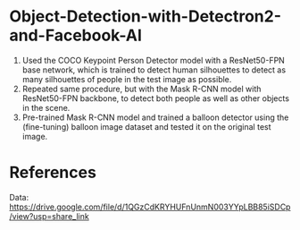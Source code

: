 # Object-Detection-with-Detectron2-and-Facebook-AI

1. Used the COCO Keypoint Person Detector model with a ResNet50-FPN base network, which is trained to detect human silhouettes to detect as
many silhouettes of people in the test image as possible. 
2. Repeated same procedure, but with the Mask R-CNN model with ResNet50-FPN backbone, to detect both people as well as other
objects in the scene.
3. Pre-trained Mask R-CNN model and trained a balloon detector using the (fine-tuning) balloon image dataset and tested it on the original test image.

# References

Data: https://drive.google.com/file/d/1QGzCdKRYHUFnUnmN003YYpLBB85iSDCp/view?usp=share_link

